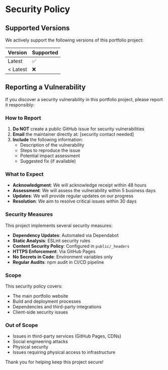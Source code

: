 # Security Policy

## Supported Versions

We actively support the following versions of this portfolio project:

| Version | Supported          |
| ------- | ------------------ |
| Latest  | :white_check_mark: |
| < Latest| :x:                |

## Reporting a Vulnerability

If you discover a security vulnerability in this portfolio project, please report it responsibly:

### How to Report

1. **Do NOT** create a public GitHub issue for security vulnerabilities
2. **Email** the maintainer directly at: [security contact needed]
3. **Include** the following information:
   - Description of the vulnerability
   - Steps to reproduce the issue
   - Potential impact assessment
   - Suggested fix (if available)

### What to Expect

- **Acknowledgment**: We will acknowledge receipt within 48 hours
- **Assessment**: We will assess the vulnerability within 5 business days
- **Updates**: We will provide regular updates on our progress
- **Resolution**: We aim to resolve critical issues within 30 days

### Security Measures

This project implements several security measures:

- **Dependency Updates**: Automated via Dependabot
- **Static Analysis**: ESLint security rules
- **Content Security Policy**: Configured in `public/_headers`
- **HTTPS Enforcement**: Via GitHub Pages
- **No Secrets in Code**: Environment variables only
- **Regular Audits**: npm audit in CI/CD pipeline

### Scope

This security policy covers:
- The main portfolio website
- Build and deployment processes
- Dependencies and third-party integrations
- Client-side security issues

### Out of Scope

- Issues in third-party services (GitHub Pages, CDNs)
- Social engineering attacks
- Physical security
- Issues requiring physical access to infrastructure

Thank you for helping keep this project secure!